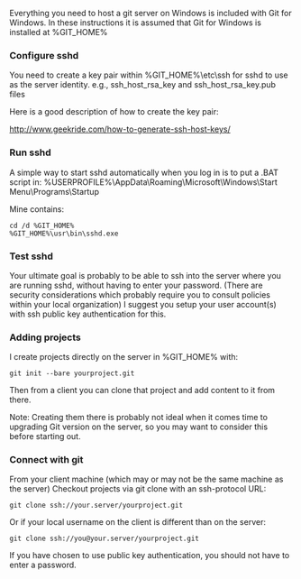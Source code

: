 Everything you need to host a git server on Windows is included with Git for Windows.
In these instructions it is assumed that Git for Windows is installed at %GIT_HOME%

### Configure sshd
You need to create a key pair within %GIT_HOME%\etc\ssh for sshd to use as the server identity.
e.g., ssh_host_rsa_key and ssh_host_rsa_key.pub files

Here is a good description of how to create the key pair:

http://www.geekride.com/how-to-generate-ssh-host-keys/

### Run sshd
A simple way to start sshd automatically when you log in is to put a .BAT script in:
%USERPROFILE%\AppData\Roaming\Microsoft\Windows\Start Menu\Programs\Startup

Mine contains:

    cd /d %GIT_HOME%
    %GIT_HOME%\usr\bin\sshd.exe

### Test sshd
Your ultimate goal is probably to be able to ssh into the server where you are running sshd, without having to enter your password. (There are security considerations which probably require you to consult policies within your local organization) I suggest you setup your user account(s) with ssh public key authentication for this.

### Adding projects 
I create projects directly on the server in %GIT_HOME% with:

`git init --bare yourproject.git`

Then from a client you can clone that project and add content to it from there.

Note: Creating them there is probably not ideal when it comes time to upgrading Git version on the server, so you may want to consider this before starting out.

### Connect with git
From your client machine (which may or may not be the same machine as the server)
Checkout projects via git clone with an ssh-protocol URL:

`git clone ssh://your.server/yourproject.git`

Or if your local username on the client is different than on the server:

`git clone ssh://you@your.server/yourproject.git`

If you have chosen to use public key authentication, you should not have to enter a password.